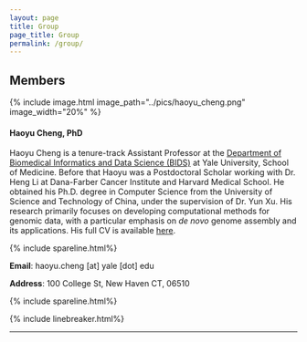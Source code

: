 ```yaml
---
layout: page
title: Group
page_title: Group
permalink: /group/
---
```

## Members
{% include image.html image_path="../pics/haoyu_cheng.png" image_width="20%" %}

#### Haoyu Cheng, PhD
Haoyu Cheng is a tenure-track Assistant Professor at the [Department of Biomedical Informatics and Data Science (BIDS)][BIDS] at Yale University, School of Medicine. Before that Haoyu was a Postdoctoral Scholar working with Dr. Heng Li at Dana-Farber Cancer Institute and Harvard Medical School. He obtained his Ph.D. degree in Computer Science from the University of Science and Technology of China, under the supervision of Dr. Yun Xu. His research primarily focuses on developing computational methods for genomic data, with a particular emphasis on *de novo* genome assembly and its applications. His full CV is available [here][HC_CV].

{% include spareline.html%}

**Email**: haoyu.cheng [at] yale [dot] edu

**Address**: 100 College St, New Haven CT, 06510

{% include spareline.html%}

{% include linebreaker.html%}

***
<!---
## Alumni

| Name | Role | Current status |
| ----------- | ----------- | ----------- 
|  |  |  ||
-->

[BIDS]: https://medicine.yale.edu/biomedical-informatics-data-science/
[HC_CV]: ../pics/Haoyu_Cheng_CV_public.pdf
